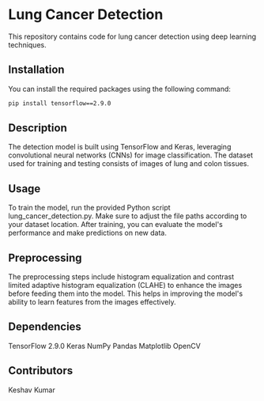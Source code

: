 # Lung Cancer Detection

This repository contains code for lung cancer detection using deep learning techniques.

## Installation

You can install the required packages using the following command:

```bash
pip install tensorflow==2.9.0
```
## Description
The detection model is built using TensorFlow and Keras, leveraging convolutional neural networks (CNNs) for image classification. The dataset used for training and testing consists of images of lung and colon tissues.
## Usage
To train the model, run the provided Python script lung_cancer_detection.py. Make sure to adjust the file paths according to your dataset location. After training, you can evaluate the model's performance and make predictions on new data.
## Preprocessing
The preprocessing steps include histogram equalization and contrast limited adaptive histogram equalization (CLAHE) to enhance the images before feeding them into the model. This helps in improving the model's ability to learn features from the images effectively.
## Dependencies
TensorFlow 2.9.0
Keras
NumPy
Pandas
Matplotlib
OpenCV
## Contributors
Keshav Kumar
